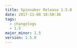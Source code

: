 ```yaml
---
title: Spinnaker Release 1.5.0
date: 2017-11-08 18:50:36
tags:
  - changelogs
  - 1.5
major_minor: 1.5
version: 1.5.0
---
```


<script src="https://gist.github.com/spinnaker-release/d3d2ca93ebcc0fce546323723dee65ea.js"></script>
